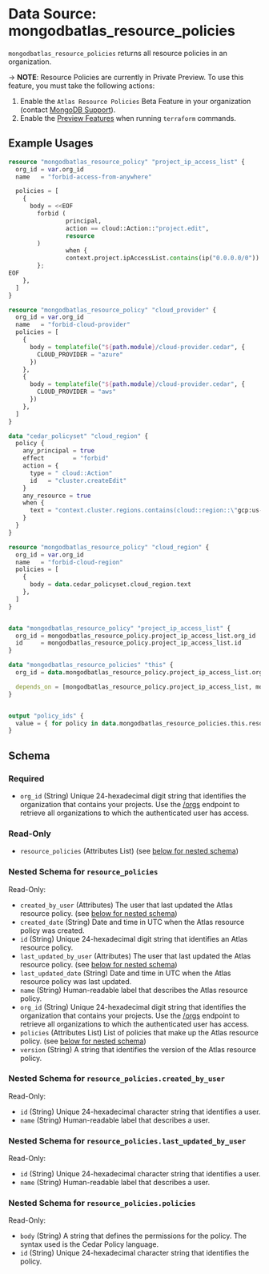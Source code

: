 # Data Source: mongodbatlas_resource_policies

`mongodbatlas_resource_policies` returns all resource policies in an organization.

-> **NOTE**: Resource Policies are currently in Private Preview. To use this feature, you must take the following actions:
1. Enable the `Atlas Resource Policies` Beta Feature in your organization (contact [MongoDB Support](https://www.mongodb.com/services/support)).
2. Enable the [Preview Features](https://github.com/mongodb/terraform-provider-mongodbatlas?tab=readme-ov-file#preview-features) when running `terraform` commands.

## Example Usages
```terraform
resource "mongodbatlas_resource_policy" "project_ip_access_list" {
  org_id = var.org_id
  name   = "forbid-access-from-anywhere"

  policies = [
    {
      body = <<EOF
        forbid (
                principal,
                action == cloud::Action::"project.edit",
                resource
        )
                when {
                context.project.ipAccessList.contains(ip("0.0.0.0/0"))
        };
EOF
    },
  ]
}

resource "mongodbatlas_resource_policy" "cloud_provider" {
  org_id = var.org_id
  name   = "forbid-cloud-provider"
  policies = [
    {
      body = templatefile("${path.module}/cloud-provider.cedar", {
        CLOUD_PROVIDER = "azure"
      })
    },
    {
      body = templatefile("${path.module}/cloud-provider.cedar", {
        CLOUD_PROVIDER = "aws"
      })
    },
  ]
}

data "cedar_policyset" "cloud_region" {
  policy {
    any_principal = true
    effect        = "forbid"
    action = {
      type = " cloud::Action"
      id   = "cluster.createEdit"
    }
    any_resource = true
    when {
      text = "context.cluster.regions.contains(cloud::region::\"gcp:us-east1\")"
    }
  }
}

resource "mongodbatlas_resource_policy" "cloud_region" {
  org_id = var.org_id
  name   = "forbid-cloud-region"
  policies = [
    {
      body = data.cedar_policyset.cloud_region.text
    },
  ]
}


data "mongodbatlas_resource_policy" "project_ip_access_list" {
  org_id = mongodbatlas_resource_policy.project_ip_access_list.org_id
  id     = mongodbatlas_resource_policy.project_ip_access_list.id
}

data "mongodbatlas_resource_policies" "this" {
  org_id = data.mongodbatlas_resource_policy.project_ip_access_list.org_id

  depends_on = [mongodbatlas_resource_policy.project_ip_access_list, mongodbatlas_resource_policy.cloud_provider, mongodbatlas_resource_policy.cloud_region]
}


output "policy_ids" {
  value = { for policy in data.mongodbatlas_resource_policies.this.resource_policies : policy.name => policy.id }
}
```

<!-- schema generated by tfplugindocs -->
## Schema

### Required

- `org_id` (String) Unique 24-hexadecimal digit string that identifies the organization that contains your projects. Use the [/orgs](#tag/Organizations/operation/listOrganizations) endpoint to retrieve all organizations to which the authenticated user has access.

### Read-Only

- `resource_policies` (Attributes List) (see [below for nested schema](#nestedatt--resource_policies))

<a id="nestedatt--resource_policies"></a>
### Nested Schema for `resource_policies`

Read-Only:

- `created_by_user` (Attributes) The user that last updated the Atlas resource policy. (see [below for nested schema](#nestedatt--resource_policies--created_by_user))
- `created_date` (String) Date and time in UTC when the Atlas resource policy was created.
- `id` (String) Unique 24-hexadecimal digit string that identifies an Atlas resource policy.
- `last_updated_by_user` (Attributes) The user that last updated the Atlas resource policy. (see [below for nested schema](#nestedatt--resource_policies--last_updated_by_user))
- `last_updated_date` (String) Date and time in UTC when the Atlas resource policy was last updated.
- `name` (String) Human-readable label that describes the Atlas resource policy.
- `org_id` (String) Unique 24-hexadecimal digit string that identifies the organization that contains your projects. Use the [/orgs](#tag/Organizations/operation/listOrganizations) endpoint to retrieve all organizations to which the authenticated user has access.
- `policies` (Attributes List) List of policies that make up the Atlas resource policy. (see [below for nested schema](#nestedatt--resource_policies--policies))
- `version` (String) A string that identifies the version of the Atlas resource policy.

<a id="nestedatt--resource_policies--created_by_user"></a>
### Nested Schema for `resource_policies.created_by_user`

Read-Only:

- `id` (String) Unique 24-hexadecimal character string that identifies a user.
- `name` (String) Human-readable label that describes a user.


<a id="nestedatt--resource_policies--last_updated_by_user"></a>
### Nested Schema for `resource_policies.last_updated_by_user`

Read-Only:

- `id` (String) Unique 24-hexadecimal character string that identifies a user.
- `name` (String) Human-readable label that describes a user.


<a id="nestedatt--resource_policies--policies"></a>
### Nested Schema for `resource_policies.policies`

Read-Only:

- `body` (String) A string that defines the permissions for the policy. The syntax used is the Cedar Policy language.
- `id` (String) Unique 24-hexadecimal character string that identifies the policy.

